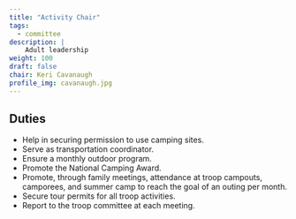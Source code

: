 ```yaml
---
title: "Activity Chair"
tags:
  - committee
description: |
    Adult leadership
weight: 100
draft: false
chair: Keri Cavanaugh
profile_img: cavanaugh.jpg
---
```


## Duties

- Help in securing permission to use camping sites.
- Serve as transportation coordinator.
- Ensure a monthly outdoor program.
- Promote the National Camping Award.
- Promote, through family meetings, attendance at troop campouts, camporees, and
  summer camp to reach the goal of an outing per month.
- Secure tour permits for all troop activities.
- Report to the troop committee at each meeting.
